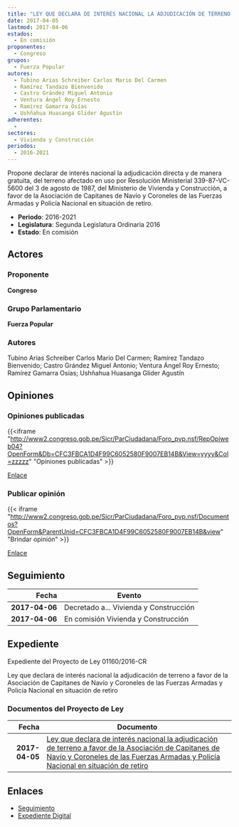 ```yaml
---
title: "LEY QUE DECLARA DE INTERÉS NACIONAL LA ADJUDICACIÓN DE TERRENO A FAVOR DE LA ASOCIACIÓN DE CAPITANES DE NAVÍO Y CORONELES DE LAS FUERZAS ARMADAS Y POLICÍA NACIONAL EN SITUACIÓN DE RETIRO"
date: 2017-04-05
lastmod: 2017-04-06
estados: 
  - En comisión
proponentes: 
  - Congreso
grupos: 
  - Fuerza Popular
autores: 
  - Tubino Arias Schreiber Carlos Mario Del Carmen
  - Ramírez Tandazo Bienvenido
  - Castro Grández Miguel Antonio
  - Ventura Ángel Roy Ernesto
  - Ramírez Gamarra Osías
  - Ushñahua Huasanga Glider Agustín
adherentes: 
  - 
sectores: 
  - Vivienda y Construcción
periodos: 
  - 2016-2021
---
```


Propone declarar de interés nacional la adjudicación directa y de manera gratuita, del terreno afectado en uso por Resolución Ministerial 339-87-VC-5600 del 3 de agosto de 1987, del Ministerio de Vivienda y Construcción, a favor de la Asociación de Capitanes de Navío y Coroneles de las Fuerzas Armadas y Policía Nacional en situación de retiro.

- **Periodo**: 2016-2021
- **Legislatura**: Segunda Legislatura Ordinaria 2016
- **Estado**: En comisión

## Actores

### Proponente

**Congreso**

### Grupo Parlamentario

**Fuerza Popular**

### Autores

Tubino Arias Schreiber Carlos Mario Del Carmen; Ramírez Tandazo Bienvenido; Castro Grández Miguel Antonio; Ventura Ángel Roy Ernesto; Ramírez Gamarra Osías; Ushñahua Huasanga Glider Agustín


## Opiniones

### Opiniones publicadas

{{<iframe "http://www2.congreso.gob.pe/Sicr/ParCiudadana/Foro_pvp.nsf/RepOpiweb04?OpenForm&Db=CFC3FBCA1D4F99C6052580F9007EB14B&View=yyyy&Col=zzzzz" "Opiniones publicadas" >}}

[Enlace](http://www2.congreso.gob.pe/Sicr/ParCiudadana/Foro_pvp.nsf/RepOpiweb04?OpenForm&Db=CFC3FBCA1D4F99C6052580F9007EB14B&View=yyyy&Col=zzzzz)
### Publicar opinión

{{< iframe "http://www2.congreso.gob.pe/Sicr/ParCiudadana/Foro_pvp.nsf/Documentos?OpenForm&ParentUnid=CFC3FBCA1D4F99C6052580F9007EB14B&view" "Brindar opinión" >}}

[Enlace](http://www2.congreso.gob.pe/Sicr/ParCiudadana/Foro_pvp.nsf/Documentos?OpenForm&ParentUnid=CFC3FBCA1D4F99C6052580F9007EB14B&view)

## Seguimiento

| Fecha | Evento |
|------:|--------|
| **2017-04-06** | Decretado a... Vivienda y Construcción|
| **2017-04-06** | En comisión Vivienda y Construcción|


## Expediente

Expediente del Proyecto de Ley 01160/2016-CR

Ley que declara de interés nacional la adjudicación de terreno a favor de la Asociación de Capitanes de Navío y Coroneles de las Fuerzas Armadas y Policía Nacional en situación de retiro


### Documentos del Proyecto de Ley

| Fecha | Documento |
|------:|--------|
| **2017-04-05** | [Ley que declara de interés nacional la adjudicación de terreno a favor de la Asociación de Capitanes de Navío y Coroneles de las Fuerzas Armadas y Policía Nacional en situación de retiro](http://www.leyes.congreso.gob.pe/Documentos/2016_2021/Proyectos_de_Ley_y_de_Resoluciones_Legislativas/PL0116020170405.D.pdf) |

## Enlaces 

- [Seguimiento](http://www2.congreso.gob.pehttp://www2.congreso.gob.pe/Sicr/TraDocEstProc/CLProLey2016.nsf/f7fff46988ca05b1052578e100829cc7/8fb2f342f00793bc052580f900710233?OpenDocument)
- [Expediente Digital](http://www2.congreso.gob.pehttp://www2.congreso.gob.pe/Sicr/TraDocEstProc/CLProLey2016.nsf/f7fff46988ca05b1052578e100829cc7/8fb2f342f00793bc052580f900710233?OpenDocument&Click=05257FB7005EB655.eb71d0cf91d8294e05256cdf006b5706/$Body/0.1C6C)
